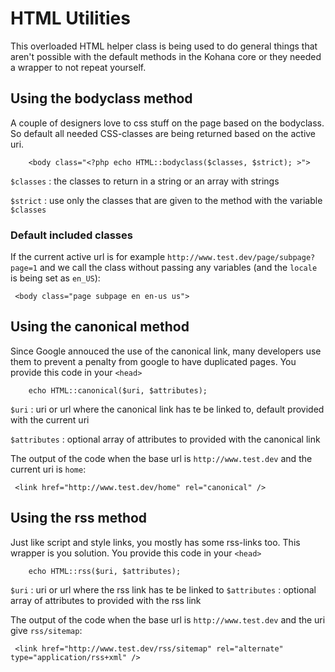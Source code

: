 # HTML Utilities

This overloaded HTML helper class is being used to do general things that aren't possible with the default methods in the Kohana core or they needed a wrapper to not repeat yourself.

## Using the bodyclass method

A couple of designers love to css stuff on the page based on the bodyclass. So default all needed CSS-classes are being returned based on the active uri.

	    <body class="<?php echo HTML::bodyclass($classes, $strict); >">
	    

`$classes`
: the classes to return in a string or an array with strings

`$strict`
: use only the classes that are given to the method with the variable `$classes`

### Default included classes

If the current active url is for example `http://www.test.dev/page/subpage?page=1` and we call the class without passing any variables (and the `locale` is being set as `en_US`):

     <body class="page subpage en en-us us">



## Using the canonical method

Since Google annouced the use of the canonical link, many developers use them to prevent a penalty from google to have duplicated pages. You provide this code in your `<head>`

	    echo HTML::canonical($uri, $attributes);	    

`$uri`
: uri or url where the canonical link has te be linked to, default provided with the current uri

`$attributes`
: optional array of attributes to provided with the canonical link

The output of the code when the base url is `http://www.test.dev` and the current uri is `home`:

     <link href="http://www.test.dev/home" rel="canonical" />


## Using the rss method

Just like script and style links, you mostly has some rss-links too. This wrapper is you solution. You provide this code in your `<head>`

	    echo HTML::rss($uri, $attributes);	    

`$uri`
: uri or url where the rss link has te be linked to
`$attributes`
: optional array of attributes to provided with the rss link

The output of the code when the base url is `http://www.test.dev` and the uri give `rss/sitemap`:

     <link href="http://www.test.dev/rss/sitemap" rel="alternate" type="application/rss+xml" />

